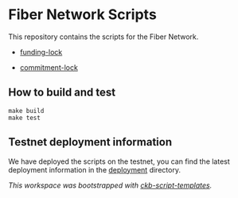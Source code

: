 # Fiber Network Scripts

This repository contains the scripts for the Fiber Network.

- [funding-lock](contracts/funding-lock/README.md)

- [commitment-lock](contracts/commitment-lock/README.md)

## How to build and test

```
make build
make test
```

## Testnet deployment information

We have deployed the scripts on the testnet, you can find the latest deployment information in the [deployment](deployment/testnet/migrations/2024-06-14-014027.json) directory.


*This workspace was bootstrapped with [ckb-script-templates].*

[ckb-script-templates]: https://github.com/cryptape/ckb-script-templates
